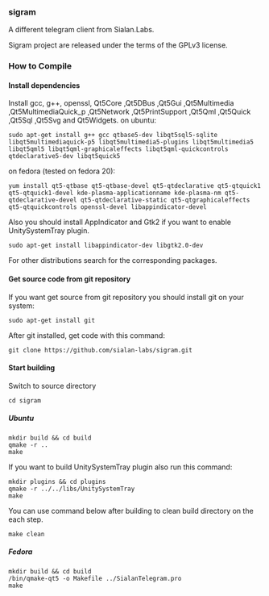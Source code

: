 ### sigram

A different telegram client from Sialan.Labs.

Sigram project are released under the terms of the GPLv3 license.

### How to Compile
#### Install dependencies

Install gcc, g++, openssl, Qt5Core ,Qt5DBus ,Qt5Gui ,Qt5Multimedia ,Qt5MultimediaQuick_p ,Qt5Network ,Qt5PrintSupport ,Qt5Qml ,Qt5Quick ,Qt5Sql ,Qt5Svg and Qt5Widgets.
on ubuntu:

    sudo apt-get install g++ gcc qtbase5-dev libqt5sql5-sqlite libqt5multimediaquick-p5 libqt5multimedia5-plugins libqt5multimedia5 libqt5qml5 libqt5qml-graphicaleffects libqt5qml-quickcontrols qtdeclarative5-dev libqt5quick5 

on fedora (tested on fedora 20):

    yum install qt5-qtbase qt5-qtbase-devel qt5-qtdeclarative qt5-qtquick1 qt5-qtquick1-devel kde-plasma-applicationname kde-plasma-nm qt5-qtdeclarative-devel qt5-qtdeclarative-static qt5-qtgraphicaleffects qt5-qtquickcontrols openssl-devel libappindicator-devel

Also you should install AppIndicator and Gtk2 if you want to enable UnitySystemTray plugin.

    sudo apt-get install libappindicator-dev libgtk2.0-dev

For other distributions search for the corresponding packages.

#### Get source code from git repository

If you want get source from git repository you should install git on your system:

    sudo apt-get install git
    
After git installed, get code with this command:

    git clone https://github.com/sialan-labs/sigram.git
    
#### Start building

Switch to source directory

    cd sigram
    
##### Ubuntu

    mkdir build && cd build
    qmake -r ..
    make
    
If you want to build UnitySystemTray plugin also run this command:

    mkdir plugins && cd plugins
    qmake -r ../../libs/UnitySystemTray
    make
    
You can use command below after building to clean build directory on the each step.

    make clean
    
##### Fedora

    mkdir build && cd build
    /bin/qmake-qt5 -o Makefile ../SialanTelegram.pro
    make
